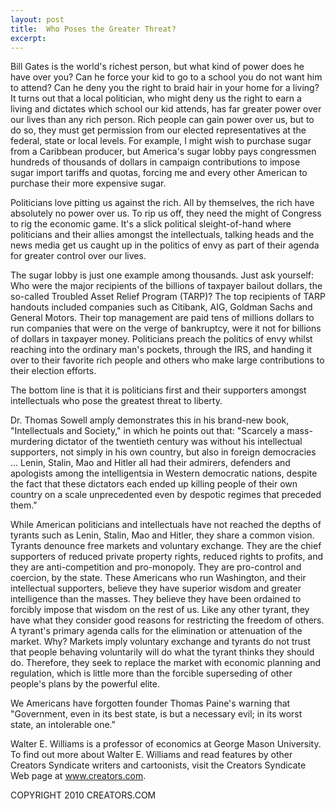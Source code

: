 ```yaml
---
layout: post
title:  Who Poses the Greater Threat?
excerpt:
---
```


Bill Gates is the world's richest person, but what kind of power does he have over you? Can he force your kid to go to a school you do not want him to attend? Can he deny you the right to braid hair in your home for a living? It turns out that a local politician, who might deny us the right to earn a living and dictates which school our kid attends, has far greater power over our lives than any rich person. Rich people can gain power over us, but to do so, they must get permission from our elected representatives at the federal, state or local levels. For example, I might wish to purchase sugar from a Caribbean producer, but America's sugar lobby pays congressmen hundreds of thousands of dollars in campaign contributions to impose sugar import tariffs and quotas, forcing me and every other American to purchase their more expensive sugar.

Politicians love pitting us against the rich. All by themselves, the rich have absolutely no power over us. To rip us off, they need the might of Congress to rig the economic game. It's a slick political sleight-of-hand where politicians and their allies amongst the intellectuals, talking heads and the news media get us caught up in the politics of envy as part of their agenda for greater control over our lives.

The sugar lobby is just one example among thousands. Just ask yourself: Who were the major recipients of the billions of taxpayer bailout dollars, the so-called Troubled Asset Relief Program (TARP)? The top recipients of TARP handouts included companies such as Citibank, AIG, Goldman Sachs and General Motors. Their top management are paid tens of millions dollars to run companies that were on the verge of bankruptcy, were it not for billions of dollars in taxpayer money. Politicians preach the politics of envy whilst reaching into the ordinary man's pockets, through the IRS, and handing it over to their favorite rich people and others who make large contributions to their election efforts.

The bottom line is that it is politicians first and their supporters amongst intellectuals who pose the greatest threat to liberty.

 Dr. Thomas Sowell amply demonstrates this in his brand-new book, "Intellectuals and Society," in which he points out that: "Scarcely a mass-murdering dictator of the twentieth century was without his intellectual supporters, not simply in his own country, but also in foreign democracies ... Lenin, Stalin, Mao and Hitler all had their admirers, defenders and apologists among the intelligentsia in Western democratic nations, despite the fact that these dictators each ended up killing people of their own country on a scale unprecedented even by despotic regimes that preceded them."

While American politicians and intellectuals have not reached the depths of tyrants such as Lenin, Stalin, Mao and Hitler, they share a common vision. Tyrants denounce free markets and voluntary exchange. They are the chief supporters of reduced private property rights, reduced rights to profits, and they are anti-competition and pro-monopoly. They are pro-control and coercion, by the state. These Americans who run Washington, and their intellectual supporters, believe they have superior wisdom and greater intelligence than the masses. They believe they have been ordained to forcibly impose that wisdom on the rest of us. Like any other tyrant, they have what they consider good reasons for restricting the freedom of others. A tyrant's primary agenda calls for the elimination or attenuation of the market. Why? Markets imply voluntary exchange and tyrants do not trust that people behaving voluntarily will do what the tyrant thinks they should do. Therefore, they seek to replace the market with economic planning and regulation, which is little more than the forcible superseding of other people's plans by the powerful elite.

We Americans have forgotten founder Thomas Paine's warning that "Government, even in its best state, is but a necessary evil; in its worst state, an intolerable one."

Walter E. Williams is a professor of economics at George Mason University. To find out more about Walter E. Williams and read features by other Creators Syndicate writers and cartoonists, visit the Creators Syndicate Web page at www.creators.com.

COPYRIGHT 2010 CREATORS.COM
